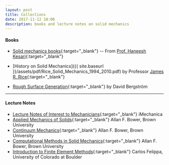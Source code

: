 ```yaml
---
layout: post
title: Collections
date: 2017-11-12 18:00
description: books and lecture notes on solid mechanics
---
```


#### Books
- [Solid mechanics books](https://appliedmechanicslab.github.io/appliedmechanicslab/Books.html){:target="_blank"} -- From [Prof. Haneesh Kesari](https://appliedmechanicslab.github.io){:target="_blank"}


- [History on Solid Mechanics]({{ site.baseurl }}/assets/pdf/Rice_Solid_Mechanics_1994_2010.pdf) by Professor [James R. Rice](http://esag.harvard.edu/rice/){:target="_blank"}

- [Rough Surface Generation](http://www.mysimlabs.com/surface_generation.html){:target="_blank"} by David Bergström

---

#### Lecture Notes
- [Lecture Notes of Interest to Mechanicians](http://imechanica.org/node/1551){:target="_blank"} iMechanica
- [Applied Mechanics of Solids](http://solidmechanics.org/){:target="_blank"} Allan F. Bower, Brown University
- [Continuum Mechanics](http://www.brown.edu/Departments/Engineering/Courses/En221/){:target="_blank"} Allan F. Bower, Brown University
- [Computational Methods in Solid Mechanics](http://www.brown.edu/Departments/Engineering/Courses/En2340/){:target="_blank"} Allan F. Bower, Brown University
- [Introduction to Finite Element Methods](https://www.colorado.edu/engineering/CAS/courses.d/IFEM.d/){:target="_blank"} Carlos Felippa, University of Colorado at Boulder 

